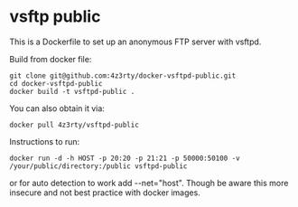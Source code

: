 # vsftp public

This is a Dockerfile to set up an anonymous FTP server with vsftpd.

Build from docker file:
```
git clone git@github.com:4z3rty/docker-vsftpd-public.git
cd docker-vsftpd-public
docker build -t vsftpd-public .
```

You can also obtain it via:
```
docker pull 4z3rty/vsftpd-public
```

Instructions to run:
```
docker run -d -h HOST -p 20:20 -p 21:21 -p 50000:50100 -v /your/public/directory:/public vsftpd-public
```
or for auto detection to work add --net="host". Though be aware this more insecure and not best practice with docker images.
